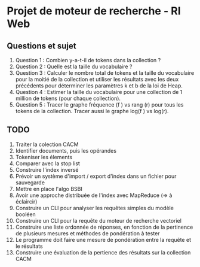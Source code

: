 # Projet de moteur de recherche - RI Web

## Questions et sujet
1. Question 1 : Combien y-a-t-il de tokens dans la collection ?
2. Question 2 : Quelle est la taille du vocabulaire ?
3. Question 3 : Calculer le nombre total de tokens et la taille du vocabulaire pour la moitié de la
collection et utiliser les résultats avec les deux précédents pour déterminer les paramètres k et b de la
loi de Heap.
4. Question 4 : Estimer la taille du vocabulaire pour une collection de 1 million de tokens (pour chaque
collection).
5. Question 5 : Tracer le graphe fréquence (f ) vs rang (r) pour tous les tokens de la collection. Tracer
aussi le graphe log(f ) vs log(r).

## TODO
1. Traiter la colection CACM
1. Identifier documents, puis les opérandes
2. Tokeniser les élements
3. Comparer avec la stop list
2. Construire l'index inversé
3. Prévoir un système d'import / export d'index dans un fichier pour sauvegarde
1. Mettre en place l'algo BSBI
2. Avoir une approche distribuée de l'index avec MapReduce (=> à éclaircir)
4. Construire un CLI pour analyser les requêtes simples du modèle booléen
5. Construire un CLI pour la requête du moteur de recherche vectoriel
1. Construire une liste ordonnée de réponses, en fonction de la pertinence de plusieurs mesures et méthodes de pondération à tester
2. Le programme doit faire une mesure de pondération entre la requête et le résultats
6. Construire une évaluation de la pertience des résultats sur la collection CACM
